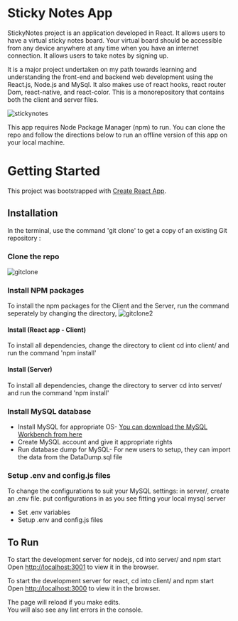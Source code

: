 # Sticky Notes App

StickyNotes project is an application developed in React. It allows users to have a virtual sticky notes board. Your virtual board should be accessible from any device anywhere at any time when you have an internet connection. It allows users to take notes by signing up.

It is a major project undertaken on my path towards learning and understanding the front-end and backend web development using the React.js, Node.js and MySql. It also makes use of react hooks, react router Dom, react-native, and react-color. This is a monorepository that contains both the client and server files. 

![stickynotes](https://user-images.githubusercontent.com/74065235/109551772-8daf3c00-7aab-11eb-95c4-a9fc3002c803.png)

This app requires Node Package Manager (npm) to run. You can clone the repo and follow the directions below to run an offline version of this app on your local machine.


# Getting Started
This project was bootstrapped with [Create React App](https://github.com/facebook/create-react-app).

## Installation

In the terminal, use the command 'git clone' to get a copy of an existing Git repository :

### Clone the repo
![gitclone](https://user-images.githubusercontent.com/74065235/123194744-91633600-d481-11eb-8ad7-5e59f0dd8b0c.png)

### Install NPM packages
To install the npm packages for the Client and the Server, run the command seperately by changing the directory,
![gitclone2](https://user-images.githubusercontent.com/74065235/123196668-e6547b80-d484-11eb-931f-a3726f1b2a5b.png)

#### Install (React app - Client)
To install all dependencies, change the directory to client 
cd into client/ and run the command 'npm install'

#### Install (Server)
To install all dependencies, change the directory to server 
cd into server/ and run the command 'npm install'

### Install MySQL database
   - Install MySQL for appropriate OS-
     [You can download the MySQL Workbench from here](https://www.mysql.com/products/workbench/)
   - Create MySQL account and give it appropriate rights
   - Run database dump for MySQL-
     For new users to setup, they can import the data from the DataDump.sql file

### Setup .env and config.js files
To change the configurations to suit your MySQL settings:
in server/, create an .env file. put configurations in as you see fitting your local mysql server 
   - Set .env variables
   - Setup .env and config.js files

## To Run
To start the development server for nodejs, cd into server/ and npm start
Open [http://localhost:3001](http://localhost:3001) to view it in the browser.

To start the development server for react, cd into client/ and npm start
Open [http://localhost:3000](http://localhost:3000) to view it in the browser.


The page will reload if you make edits.\
You will also see any lint errors in the console.

